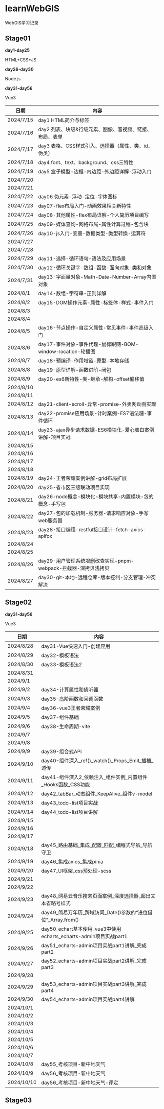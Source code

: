 # learnWebGIS
WebGIS学习记录

## Stage01

**day1-day25**

HTML+CSS+JS

**day26-day30**

Node.js

**day31-day56**

Vue3

| 日期      | 内容                                                         |
| --------- | ------------------------------------------------------------ |
| 2024/7/15 | day1 HTML简介与标签                                          |
| 2024/7/16 | day2 列表、块级&行级元素、图像、音视频、链接、布局、表单     |
| 2024/7/17 | day3 表格、CSS样式引入、选择器（属性、类、id、伪类）         |
| 2024/7/18 | day4 font、text、background、css三特性                       |
| 2024/7/19 | day5 盒子模型-边框-内边距-外边距详解-浮动入门                |
| 2024/7/20 |                                                              |
| 2024/7/21 |                                                              |
| 2024/7/22 | day06 伪元素-浮动-定位-字体图标                              |
| 2024/7/23 | day07-flex布局入门-动画效果相关新特性                        |
| 2024/7/24 | day08-其他属性-flex布局详解-个人简历项目编写                 |
| 2024/7/25 | day09-媒体查询-网格布局-属性计算过程-包含块                  |
| 2024/7/26 | day10-js入门-变量-数据类型-类型转换-运算符                   |
| 2024/7/27 |                                                              |
| 2024/7/28 |                                                              |
| 2024/7/29 | day11-选择-循环语句-语法及应用场景                           |
| 2024/7/30 | day12-循环关键字-数组-函数-面向对象-类和对象                 |
| 2024/7/31 | day13-字面量对象-Math-Date-Number-Array内置对象              |
| 2024/8/1  | day14-数组-字符串-正则详解                                   |
| 2024/8/2  | day15-DOM操作元素-属性-标签体-样式-事件入门                  |
| 2024/8/3  |                                                              |
| 2024/8/4  |                                                              |
| 2024/8/5  | day16-节点操作-自定义属性-常见事件-事件高级入门              |
| 2024/8/6  | day17-事件对象-事件代理-鼠标跟随-BOM-window-location-轮播图  |
| 2024/8/7  | day18-预编译-作用域链-原型-本地存储                          |
| 2024/8/8  | day19-原型详解-函数进阶-闭包                                 |
| 2024/8/9  | day20-es6新特性-类-继承-解构-offset偏移值                    |
| 2024/8/10 |                                                              |
| 2024/8/11 |                                                              |
| 2024/8/12 | day21-client-scroll-异常-promise-外卖网动画实现              |
| 2024/8/13 | day22-promise应用场景-计时案例-ES7语法糖-事件循环            |
| 2024/8/14 | day23-ajax异步请求数据-ES6模块化-爱心表白案例讲解-项目实战   |
| 2024/8/15 |                                                              |
| 2024/8/16 |                                                              |
| 2024/8/17 |                                                              |
| 2024/8/18 |                                                              |
| 2024/8/19 | day24-王者荣耀案例讲解-grid布局扩展                          |
| 2024/8/20 | day25-省市区三级联动项目实现                                 |
| 2024/8/21 | day26-node概念-模块化-模块共享-内置模块-包的概念-手写包      |
| 2024/8/22 | day27-包的加载机制-服务器-请求响应对象-手写web服务器         |
| 2024/8/23 | day28-接口编程-restful接口设计-fetch-axios-apifox            |
| 2024/8/24 |                                                              |
| 2024/8/25 |                                                              |
| 2024/8/26 | day29-用户管理系统增删改查实现-pnpm-webpack-拦截器-深拷贝浅拷贝 |
| 2024/8/27 | day30-git-本地-远程仓库-版本控制-分支管理-冲突解决           |

## Stage02

**day31-day56**

Vue3

| 日期      | 内容                       |
| --------- | -------------------------- |
| 2024/8/28 | day31-Vue快速入门-创建应用 |
| 2024/8/29 | day32-模板语法             |
| 2024/8/30 | day33-模板语法2            |
| 2024/8/31 |                            |
| 2024/9/1  |                            |
| 2024/9/2  | day34-计算属性和侦听器     |
| 2024/9/3  | day35-高阶函数和回调函数   |
| 2024/9/4  | day36-vue3王者荣耀案例     |
| 2024/9/5  | day37-组件基础             |
| 2024/9/6  | day38-生命周期-vite        |
| 2024/9/7  |                            |
| 2024/9/8  |                            |
| 2024/9/9  | day39-组合式API            |
| 2024/9/10  | day40-组件深入_ref()_watch()_Props_Emit_插槽_透传            |
| 2024/9/11  | day41-组件深入2_依赖注入_组件实例_内置组件_Hooks函数_CSS功能 |
| 2024/9/12  | day42_tabBar_动态组件_KeepAlive_组件v-model                  |
| 2024/9/13  | day43_todo-list项目实战                                      |
| 2024/9/14  | day44_todo-list项目讲解                                      |
| 2024/9/15  |                                                              |
| 2024/9/16  |                                                              |
| 2024/9/17  |                                                              |
| 2024/9/18  | day45_路由基础_集成_配置_匹配_编程式导航_导航守卫            |
| 2024/9/19  | day46_集成axios_集成pinia                                    |
| 2024/9/20  | day47_UI框架_css预处理-scss                                  |
| 2024/9/21  |                                                              |
| 2024/9/22  |                                                              |
| 2024/9/23  | day48_网易云音乐搜索页面案例_深度选择器_超出文本省略号样式   |
| 2024/9/24  | day49_简易万年历_跨域访问_Date()参数的“进位借位”_Array.from() |
| 2024/9/25  | day50_echart基本使用_vue3中使用echarts_echarts-admin项目实战part1 |
| 2024/9/26  | day51_echarts-admin项目实战part1讲解_完成part2               |
| 2024/9/27  | day52_echarts-admin项目实战part2讲解_完成part3               |
| 2024/9/28  |                                                              |
| 2024/9/29  | day53_echarts-admin项目实战part3讲解_完成part4               |
| 2024/9/30  | day54_echarts-admin项目实战part4讲解                         |
| 2024/10/1  |                                                              |
| 2024/10/2  |                                                              |
| 2024/10/3  |                                                              |
| 2024/10/4  |                                                              |
| 2024/10/5  |                                                              |
| 2024/10/6  |                                                              |
| 2024/10/7  |                                                              |
| 2024/10/8  | day55_考核项目-新中地天气                                    |
| 2024/10/9  | day56_考核项目-新中地天气                                    |
| 2024/10/10 | day56_考核项目-新中地天气-评定                               |

## Stage03
